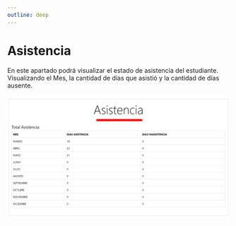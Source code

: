 ```yaml
---
outline: deep
---
```


# Asistencia
En este apartado podrá visualizar el estado de asistencia del estudiante. Visualizando el Mes, la cantidad de dias que asistió y la cantidad de días ausente.

![Screenshot asistencia](img/asistencia.png)

